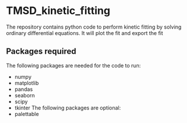 # TMSD_kinetic_fitting
The repository contains python code to perform kinetic fitting by solving ordinary differential equations. It will plot the fit and export the fit

## Packages required
The following packages are needed for the code to run:
  - numpy
  - matplotlib
  - pandas
  - seaborn
  - scipy
  - tkinter
The following packages are optional:
  - palettable
